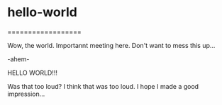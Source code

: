 # hello-world
==================

Wow, the world. Importannt meeting here. Don't want to mess this up...

-ahem-

HELLO WORLD!!!

Was that too loud? I think that was too loud. I hope I made a good impression...
